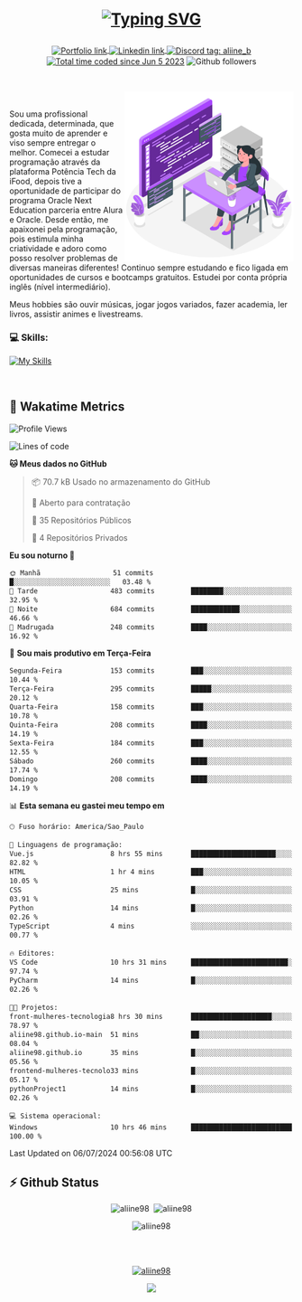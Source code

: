 # <p align = "center"><a href="https://git.io/typing-svg"><img src="https://readme-typing-svg.demolab.com?font=Nova+Mono&size=28&duration=4000&pause=1000&color=980DE6&vCenter=true&random=false&width=480&lines=%E2%9C%A8Ol%C3%A1%2C+sou+Aline+Bevilacqua;%E2%9C%A8Desenvolvedora+Web+Frontend!" alt="Typing SVG" /></a></p>

<p align = "center">
    <a href="https://aliine98.github.io" target="_blank">
        <img alt="Portfolio link" align="center" src = "https://img.shields.io/badge/portfolio-8A2BE2?style=for-the-badge">
    </a>
    <a href="https://www.linkedin.com/in/aline-bevilacqua/" target="_blank">
        <img alt="Linkedin link" align="center" src = "https://img.shields.io/badge/LinkedIn-0077B5?style=for-the-badge&logo=linkedin&logoColor=white">
    </a>
    <a href="https://discord.com/" target="_blank">
        <img alt="Discord tag: aliine_b" align="center" src="https://img.shields.io/badge/-aliine__b-5865f2?style=flat-square&logo=Discord&logoColor=FFF" height="28">
    </a>
    <a href="https://wakatime.com/@aliine"><img src="https://wakatime.com/badge/user/d705bdc6-1244-4026-9380-8de8c1599f8d.svg?style=for-the-badge" alt="Total time coded since Jun 5 2023" align="center"/></a>
    <img alt="Github followers" align="center" src="https://img.shields.io/github/followers/Aliine98?style=for-the-badge&color=bf0f47&logo=github&logoColor=white">
</p><br>

<a href="https://storyset.com/"><img src="./assets/coding-amico.svg" width="300" align="right"></a>

<div align="left">
<br>

Sou uma profissional dedicada, determinada, que gosta muito de aprender e viso sempre entregar o melhor. Comecei a estudar programação através da plataforma Potência Tech da iFood, depois tive a oportunidade de participar do programa Oracle Next Education parceria entre Alura e Oracle. Desde então, me apaixonei pela programação, pois estimula minha criatividade e adoro como posso resolver problemas de diversas maneiras diferentes! Continuo sempre estudando e fico ligada em oportunidades de cursos e bootcamps gratuitos.
Estudei por conta própria inglês (nível intermediário).

Meus hobbies são ouvir músicas, jogar jogos variados, fazer academia, ler livros, assistir animes e livestreams.

### 💻 Skills:
[![My Skills](https://skillicons.dev/icons?i=html,css,js,bootstrap,tailwind,ts,mysql,angular,next,nuxt,express,mongo,java)](https://skillicons.dev)
</div>
<br>

## 🚀 Wakatime Metrics

<!--START_SECTION:waka-->
![Profile Views](http://img.shields.io/badge/Visualizac%C3%B5es%20do%20perfil-16-blue)

![Lines of code](https://img.shields.io/badge/Desde%20o%20Hello%20World%20eu%20escrevi-288.6%20thousand%20linhas%20de%20c%C3%B3digo-blue)

**🐱 Meus dados no GitHub** 

> 📦 70.7 kB Usado no armazenamento do GitHub 
 > 
> 💼 Aberto para contratação
 > 
> 📜 35 Repositórios Públicos 
 > 
> 🔑 4 Repositórios Privados 
 > 
**Eu sou noturno 🦉** 

```text
🌞 Manhã                  51 commits          █░░░░░░░░░░░░░░░░░░░░░░░░   03.48 % 
🌆 Tarde                  483 commits         ████████░░░░░░░░░░░░░░░░░   32.95 % 
🌃 Noite                  684 commits         ████████████░░░░░░░░░░░░░   46.66 % 
🌙 Madrugada              248 commits         ████░░░░░░░░░░░░░░░░░░░░░   16.92 % 
```
📅 **Sou mais produtivo em Terça-Feira** 

```text
Segunda-Feira            153 commits         ███░░░░░░░░░░░░░░░░░░░░░░   10.44 % 
Terça-Feira              295 commits         █████░░░░░░░░░░░░░░░░░░░░   20.12 % 
Quarta-Feira             158 commits         ███░░░░░░░░░░░░░░░░░░░░░░   10.78 % 
Quinta-Feira             208 commits         ████░░░░░░░░░░░░░░░░░░░░░   14.19 % 
Sexta-Feira              184 commits         ███░░░░░░░░░░░░░░░░░░░░░░   12.55 % 
Sábado                   260 commits         ████░░░░░░░░░░░░░░░░░░░░░   17.74 % 
Domingo                  208 commits         ████░░░░░░░░░░░░░░░░░░░░░   14.19 % 
```


📊 **Esta semana eu gastei meu tempo em** 

```text
🕑︎ Fuso horário: America/Sao_Paulo

💬 Linguagens de programação: 
Vue.js                   8 hrs 55 mins       █████████████████████░░░░   82.82 % 
HTML                     1 hr 4 mins         ███░░░░░░░░░░░░░░░░░░░░░░   10.05 % 
CSS                      25 mins             █░░░░░░░░░░░░░░░░░░░░░░░░   03.91 % 
Python                   14 mins             █░░░░░░░░░░░░░░░░░░░░░░░░   02.26 % 
TypeScript               4 mins              ░░░░░░░░░░░░░░░░░░░░░░░░░   00.77 % 

🔥 Editores: 
VS Code                  10 hrs 31 mins      ████████████████████████░   97.74 % 
PyCharm                  14 mins             █░░░░░░░░░░░░░░░░░░░░░░░░   02.26 % 

🐱‍💻 Projetos: 
front-mulheres-tecnologia8 hrs 30 mins       ████████████████████░░░░░   78.97 % 
aliine98.github.io-main  51 mins             ██░░░░░░░░░░░░░░░░░░░░░░░   08.04 % 
aliine98.github.io       35 mins             █░░░░░░░░░░░░░░░░░░░░░░░░   05.56 % 
frontend-mulheres-tecnolo33 mins             █░░░░░░░░░░░░░░░░░░░░░░░░   05.17 % 
pythonProject1           14 mins             █░░░░░░░░░░░░░░░░░░░░░░░░   02.26 % 

💻 Sistema operacional: 
Windows                  10 hrs 46 mins      █████████████████████████   100.00 % 
```


 Last Updated on 06/07/2024 00:56:08 UTC
<!--END_SECTION:waka-->
 
## ⚡ Github Status

<p align="center"><img src="https://my-github-readme-stats-aliine98.vercel.app/api?username=aliine98&show_icons=true&locale=en&theme=radical" alt="aliine98" />&nbsp;&nbsp;<img src="https://my-github-readme-stats-aliine98.vercel.app/api/top-langs?username=aliine98&show_icons=true&locale=en&layout=compact&theme=radical&exclude_repo=my-github-readme-stats,my-github-readme-streak-stats,github-readme-streak-stats,ajax-com-js-puro" alt="aliine98" /></p>

<p align="center"><img src="https://streak-stats.demolab.com?user=aliine98&theme=radical" alt="aliine98" /></p>

<br><br>
<p align="center"> <a href="https://github.com/ryo-ma/github-profile-trophy" target="_blank"><img src="https://github-profile-trophy.vercel.app/?username=aliine98&theme=radical&column=4" alt="aliine98" /></a> </p>

<p align="center"><img src="https://media4.giphy.com/media/C1bBFL2dMQxA4/giphy.gif?cid=ecf05e47z7xqxd7gboyuplq95r7v869x9bi8msk1upllpme2&ep=v1_gifs_search&rid=giphy.gif&ct=g" width="700"></p>
